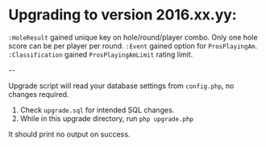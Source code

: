 Upgrading to version 2016.xx.yy:
================================

`:HoleResult` gained unique key on hole/round/player combo. Only one hole score can be per player per round.
`:Event` gained option for `ProsPlayingAm`.
`:Classification` gained `ProsPlayingAmLimit` rating limit.

--

Upgrade script will read your database settings from `config.php`, no changes required.

1. Check `upgrade.sql` for intended SQL changes.
2. While in this upgrade directory, run `php upgrade.php`

It should print no output on success.
